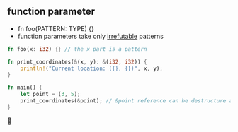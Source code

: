## function parameter

* fn foo(PATTERN: TYPE) {}
* function parameters take only [irrefutable](https://doc.rust-lang.org/book/ch18-02-refutability.html) patterns

```rust
fn foo(x: i32) {} // the x part is a pattern

fn print_coordinates(&(x, y): &(i32, i32)) {
    println!("Current location: ({}, {})", x, y);
}

fn main() {
    let point = (3, 5);
    print_coordinates(&point); // &point reference can be destructure as &(3, 5)
}
```

[📒](https://doc.rust-lang.org/book/ch18-01-all-the-places-for-patterns.html#function-parameters)